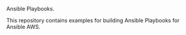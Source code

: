 Ansible Playbooks.

This repository contains examples for building Ansible Playbooks for Ansible AWS.
